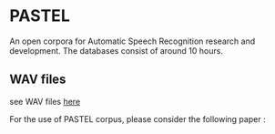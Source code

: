 # PASTEL 
An open corpora for Automatic Speech Recognition research and development.
The databases consist of around 10 hours.

## WAV files
see WAV files [here](https://cloud-ic2.univ-lemans.fr/s/nxbzMGXe2tcpjC3)


For the use of PASTEL corpus, please consider the following paper :
